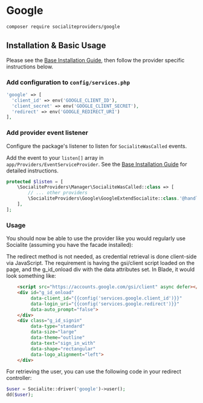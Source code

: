 # Google

```bash
composer require socialiteproviders/google
```

## Installation & Basic Usage

Please see the [Base Installation Guide](https://socialiteproviders.com/usage/), then follow the provider specific instructions below.

### Add configuration to `config/services.php`

```php
'google' => [
  'client_id' => env('GOOGLE_CLIENT_ID'),
  'client_secret' => env('GOOGLE_CLIENT_SECRET'),
  'redirect' => env('GOOGLE_REDIRECT_URI')
],
```

### Add provider event listener

Configure the package's listener to listen for `SocialiteWasCalled` events.

Add the event to your `listen[]` array in `app/Providers/EventServiceProvider`. See the [Base Installation Guide](https://socialiteproviders.com/usage/) for detailed instructions.

```php
protected $listen = [
    \SocialiteProviders\Manager\SocialiteWasCalled::class => [
        // ... other providers
        \SocialiteProviders\Google\GoogleExtendSocialite::class.'@handle',
    ],
];
```

### Usage

You should now be able to use the provider like you would regularly use Socialite (assuming you have the facade installed):

The redirect method is not needed, as credential retrieval is done client-side via JavaScript.
The requirement is having the gsi/client script loaded on the page, and the g_id_onload div with the data attributes set.
In Blade, it would look something like:
```html
    <script src="https://accounts.google.com/gsi/client" async defer></script>
    <div id="g_id_onload"
         data-client_id="{{config('services.google.client_id')}}"
         data-login_uri="{{config('services.google.redirect')}}"
         data-auto_prompt="false">
    </div>
    <div class="g_id_signin"
         data-type="standard"
         data-size="large"
         data-theme="outline"
         data-text="sign_in_with"
         data-shape="rectangular"
         data-logo_alignment="left">
    </div>
```

For retrieving the user, you can use the following code in your redirect controller:

```php
$user = Socialite::driver('google')->user();
dd($user);
```
